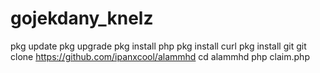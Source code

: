 # gojekdany_knelz
pkg update  pkg upgrade  pkg install php  pkg install curl  pkg install git  git clone https://github.com/ipanxcool/alammhd  cd alammhd  php claim.php
